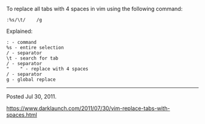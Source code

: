 To replace all tabs with 4 spaces in vim using the following command:

```
:%s/\t/    /g
```

Explained:

```
: - command
%s - entire selection
/ - separator
\t - search for tab
/ - separator
"    " - replace with 4 spaces
/ - separator
g - global replace
```

---

Posted Jul 30, 2011.

https://www.darklaunch.com/2011/07/30/vim-replace-tabs-with-spaces.html